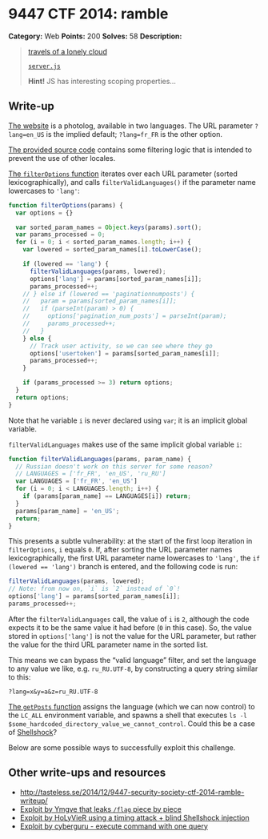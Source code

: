 # 9447 CTF 2014: ramble

**Category:** Web
**Points:** 200
**Solves:** 58
**Description:**

> [travels of a lonely cloud](http://ramble.9447.plumbing:8888/)
>
> [`server.js`](server.js)
>
> **Hint!** JS has interesting scoping properties…

## Write-up

[The website](http://ramble.9447.plumbing:8888/) is a photolog, available in two languages. The URL parameter `?lang=en_US` is the implied default; `?lang=fr_FR` is the other option.

[The provided source code](server.js) contains some filtering logic that is intended to prevent the use of other locales.

[The `filterOptions` function](https://github.com/ctfs/write-ups/blob/master/9447-ctf-2014/ramble/server.js#L56-L83) iterates over each URL parameter (sorted lexicographically), and calls `filterValidLanguages()` if the parameter name lowercases to `'lang'`:

```js
function filterOptions(params) {
  var options = {}

  var sorted_param_names = Object.keys(params).sort();
  var params_processed = 0;
  for (i = 0; i < sorted_param_names.length; i++) {
    var lowered = sorted_param_names[i].toLowerCase();

    if (lowered == 'lang') {
      filterValidLanguages(params, lowered);
      options['lang'] = params[sorted_param_names[i]];
      params_processed++;
    // } else if (lowered == 'paginationnumposts') {
    //   param = params[sorted_param_names[i]];
    //   if (parseInt(param) > 0) {
    //     options['pagination_num_posts'] = parseInt(param);
    //     params_processed++;
    //   }
    } else {
      // Track user activity, so we can see where they go
      options['usertoken'] = params[sorted_param_names[i]];
      params_processed++;
    }

    if (params_processed >= 3) return options;
  }
  return options;
}
```

Note that he variable `i` is never declared using `var`; it is an implicit global variable.

`filterValidLanguages` makes use of the same implicit global variable `i`:

```js
function filterValidLanguages(params, param_name) {
  // Russian doesn't work on this server for some reason?
  // LANGUAGES = ['fr_FR', 'en_US', 'ru_RU']
  var LANGUAGES = ['fr_FR', 'en_US']
  for (i = 0; i < LANGUAGES.length; i++) {
    if (params[param_name] == LANGUAGES[i]) return;
  }
  params[param_name] = 'en_US';
  return;
}
```

This presents a subtle vulnerability: at the start of the first loop iteration in `filterOptions`, `i` equals `0`. If, after sorting the URL parameter names lexicographically, the first URL parameter name lowercases to `'lang'`, the `if (lowered == 'lang')` branch is entered, and the following code is run:

```js
filterValidLanguages(params, lowered);
// Note: from now on, `i` is `2` instead of `0`!
options['lang'] = params[sorted_param_names[i]];
params_processed++;
```

After the `filterValidLanguages` call, the value of `i` is `2`, although the code expects it to be the same value it had before (`0` in this case). So, the value stored in `options['lang']` is not the value for the URL parameter, but rather the value for the third URL parameter name in the sorted list.

This means we can bypass the “valid language” filter, and set the language to any value we like, e.g. `ru_RU.UTF-8`, by constructing a query string similar to this:

```
?lang=x&y=a&z=ru_RU.UTF-8
```

[The `getPosts` function](https://github.com/ctfs/write-ups/blob/master/9447-ctf-2014/ramble/server.js#L85-L118) assigns the language (which we can now control) to the `LC_ALL` environment variable, and spawns a shell that executes `ls -l $some_hardcoded_directory_value_we_cannot_control`. Could this be a case of [Shellshock](https://en.wikipedia.org/wiki/Shellshock_%28software_bug%29#Initial_report_.28CVE-2014-6271.29)?

Below are some possible ways to successfully exploit this challenge.

## Other write-ups and resources

* <http://tasteless.se/2014/12/9447-security-society-ctf-2014-ramble-writeup/>
* [Exploit by Ymgve that leaks `/flag` piece by piece](https://gist.github.com/anonymous/fa48e7657ddf9d4f9d6d)
* [Exploit by HoLyVieR using a timing attack + blind Shellshock injection](https://gist.github.com/jghkdgha/0a40941cdb072bfe269f)
* [Exploit by cyberguru - execute command with one query](http://pastebin.com/nGGTNt6K)

